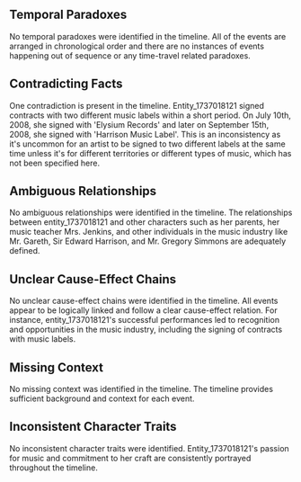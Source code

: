 ## Temporal Paradoxes
No temporal paradoxes were identified in the timeline. All of the events are arranged in chronological order and there are no instances of events happening out of sequence or any time-travel related paradoxes.

## Contradicting Facts
One contradiction is present in the timeline. Entity_1737018121 signed contracts with two different music labels within a short period. On July 10th, 2008, she signed with 'Elysium Records' and later on September 15th, 2008, she signed with 'Harrison Music Label'. This is an inconsistency as it's uncommon for an artist to be signed to two different labels at the same time unless it's for different territories or different types of music, which has not been specified here.

## Ambiguous Relationships
No ambiguous relationships were identified in the timeline. The relationships between entity_1737018121 and other characters such as her parents, her music teacher Mrs. Jenkins, and other individuals in the music industry like Mr. Gareth, Sir Edward Harrison, and Mr. Gregory Simmons are adequately defined.

## Unclear Cause-Effect Chains
No unclear cause-effect chains were identified in the timeline. All events appear to be logically linked and follow a clear cause-effect relation. For instance, entity_1737018121's successful performances led to recognition and opportunities in the music industry, including the signing of contracts with music labels.

## Missing Context
No missing context was identified in the timeline. The timeline provides sufficient background and context for each event.

## Inconsistent Character Traits
No inconsistent character traits were identified. Entity_1737018121's passion for music and commitment to her craft are consistently portrayed throughout the timeline.